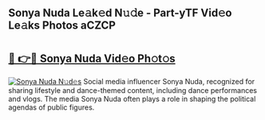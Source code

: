 ## Sonya Nuda Le𝚊k𝚎d N𝚞𝚍e - Part-yTF Vid𝚎o Le𝚊ks Photos aCZCP

# <h2><a href="http://fbfex1.evod.top/?m=Sonya+Nuda">🔗 👉🔴 Sonya Nuda Vid𝚎o Ph𝚘t𝚘s</a></h2>

[![Sonya Nuda N𝚞d𝚎s](https://i.imgur.com/8V9OHl7.gif)](http://fbfex1.evod.top/?m=Sonya+Nuda)
Social media influencer Sonya Nuda, recognized for sharing lifestyle and dance-themed content, including dance performances and vlogs. The media Sonya Nuda often plays a role in shaping the political agendas of public figures. 
